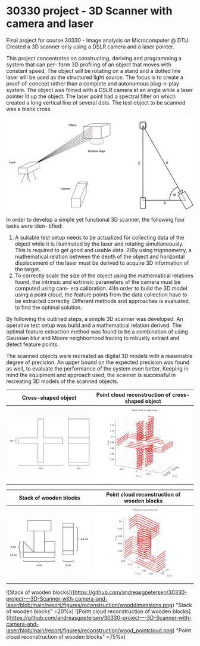 # 30330 project - 3D Scanner with camera and laser
Final project for course 30330 - Image analysis on Microcomputer @ DTU. Created a 3D scanner only using a DSLR camera and a laser pointer. 


This project concentrates on constructing, deriving and programming a system that can per- form 3D profiling of an object that moves with constant speed. The object will be rotating on a stand and a dotted line laser will be used as the structured light source. The focus is to create a proof-of-concept rather than a complete and autonomous plug-n-play system. The object was filmed with a DSLR camera at an angle while a laser pointer lit up the object. The laser point had a spectral filter on which created a long vertical line of several dots. The test object to be scanned was a black cross. 

![Scanning setup](https://github.com/andreasgpetersen/30330-project---3D-Scanner-with-camera-and-laser/blob/main/report/figures/reconstruction/setup_2.png)


In order to develop a simple yet functional 3D scanner, the following four tasks were iden- tified: 
1) A suitable test setup needs to be actualized for collecting data of the object while it is illuminated by the laser and rotating simultaneously. This is required to get good and usable data. 
2)By using trigonometry, a mathematical relation between the depth of the object and horizontal displacement of the laser must be derived to acquire 3D information of the target. 
3) To correctly scale the size of the object using the mathematical relations found, the intrinsic and extrinsic parameters of the camera must be computed using cam- era calibration. 
4)In order to build the 3D model using a point cloud, the feature points from the data collection have to be extracted correctly. Different methods and approaches is evaluated, to find the optimal solution.


By following the outlined steps, a simple 3D scanner was developed. An operative test setup was build and a mathematical relation derived. The optimal feature extraction method was found to be a combination of using Gaussian blur and Moore neighborhood tracing to robustly extract and detect feature points. 

The scanned objects were recreated as digital 3D models with a reasonable degree of precision. An upper bound on the expected precision was found as well, to evaluate the performance of the system even better. Keeping in mind the equipment and approach used, the scanner is successful in recreating 3D models of the scanned objects.

Cross-shaped object       |  Point cloud reconstruction of cross-shaped object
:-------------------------:|:-------------------------:
![](https://github.com/andreasgpetersen/30330-project---3D-Scanner-with-camera-and-laser/blob/main/report/figures/reconstruction/crossdimensions.png)  |  ![](https://github.com/andreasgpetersen/30330-project---3D-Scanner-with-camera-and-laser/blob/main/report/figures/reconstruction/cross_reconstruction.png)


Stack of wooden blocks    |  Point cloud reconstruction of wooden blocks
:-------------------------:|:-------------------------:
![](https://github.com/andreasgpetersen/30330-project---3D-Scanner-with-camera-and-laser/blob/main/report/figures/reconstruction/wooddimensions.png)  |  ![](https://github.com/andreasgpetersen/30330-project---3D-Scanner-with-camera-and-laser/blob/main/report/figures/reconstruction/wood_pointcloud.png)



![Stack of wooden blocks]((https://github.com/andreasgpetersen/30330-project---3D-Scanner-with-camera-and-laser/blob/main/report/figures/reconstruction/wooddimensions.png) "Stack of wooden blocks" =20%x) ![Point cloud reconstruction of wooden blocks]((https://github.com/andreasgpetersen/30330-project---3D-Scanner-with-camera-and-laser/blob/main/report/figures/reconstruction/wood_pointcloud.png) "Point cloud reconstruction of wooden blocks" =75%x)
